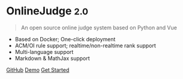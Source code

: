 # OnlineJudge <small>2.0</small>

> An open source online judge system based on Python and Vue

- Based on Docker; One-click deployment
- ACM/OI rule support; realtime/non-realtime rank support
- Multi-language support
- Markdown & MathJax support


[GitHub](https://github.com/QingdaoU/OnlineJudge)
[Demo](https://qduoj.com)
[Get Started](/#/onlinejudge/guide/deploy)
